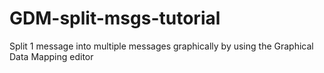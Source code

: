 # GDM-split-msgs-tutorial
Split 1 message into multiple messages graphically by using the Graphical Data Mapping editor
